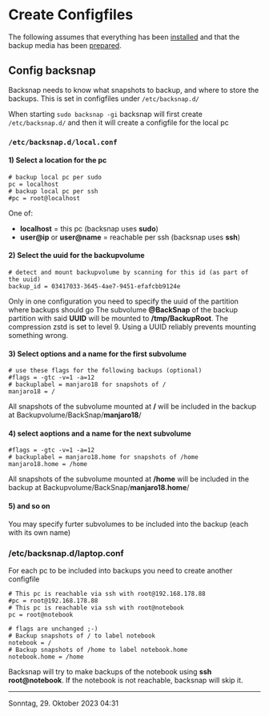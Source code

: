 # Create Configfiles
The following assumes that everything has been [installed](install_en.md) and that the backup media has been [prepared](device_en.md).
## Config backsnap
Backsnap needs to know what snapshots to backup, and where to store the backups. This is set in configfiles under `/etc/backsnap.d/`

When starting `sudo backsnap -gi` backsnap will first create `/etc/backsnap.d/` and then it will create a configfile for the local pc

### `/etc/backsnap.d/local.conf`

#### 1) Select a location for the **pc**
```
# backup local pc per sudo
pc = localhost
# backup local pc per ssh
#pc = root@localhost
```
One of:
* **localhost** = this pc (backsnap uses **sudo**)
* **user@ip** or **user@name** = reachable per ssh (backsnap uses **ssh**)

#### 2) Select the uuid for the **backupvolume** 
```
# detect and mount backupvolume by scanning for this id (as part of the uuid)
backup_id = 03417033-3645-4ae7-9451-efafcbb9124e
```
Only in one configuration you need to specify the uuid of the partition where backups should go
The subvolume **@BackSnap** of the backup partition with said **UUID** will be mounted to **/tmp/BackupRoot**. The compression zstd is set to level 9. Using a UUID reliably prevents mounting something wrong.

#### 3) Select options and a name for the first subvolume
```
# use these flags for the following backups (optional)
#flags = -gtc -v=1 -a=12 
# backuplabel = manjaro18 for snapshots of /
manjaro18 = /
```
All snapshots of the subvolume mounted at **/** will be included in the backup at Backupvolume/BackSnap/**manjaro18**/

#### 4) select aoptions and a name for the next subvolume
```
#flags = -gtc -v=1 -a=12 
# backuplabel = manjaro18.home for snapshots of /home
manjaro18.home = /home
```
All snapshots of the subvolume mounted at **/home** will be included in the backup at Backupvolume/BackSnap/**manjaro18.home**/

#### 5) and so on
You may specify furter subvolumes to be included into the backup (each with its own name)

### /etc/backsnap.d/laptop.conf
For each pc to be included into backups you need to create another configfile
```
# This pc is reachable via ssh with root@192.168.178.88
#pc = root@192.168.178.88
# This pc is reachable via ssh with root@notebook
pc = root@notebook

# flags are unchanged ;-)
# Backup snapshots of / to label notebook
notebook = /
# Backup snapshots of /home to label notebook.home
notebook.home = /home
```
Backsnap will try to make backups of the notebook using **ssh root@notebook**.
If the notebook is not reachable, backsnap will skip it.

----
Sonntag, 29. Oktober 2023 04:31 
